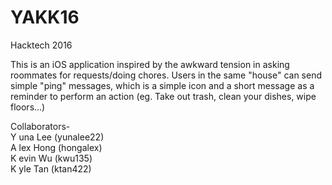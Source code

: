 # YAKK16
Hacktech 2016 

This is an iOS application inspired by the awkward tension in asking roommates for requests/doing chores. 
Users in the same "house" can send simple "ping" messages, which is a simple icon and a short message
as a reminder to perform an action (eg. Take out trash, clean your dishes, wipe floors...) 

Collaborators- <br />
Y una Lee (yunalee22) <br />
A lex Hong (hongalex) <br />
K evin Wu (kwu135) <br />
K yle Tan (ktan422)